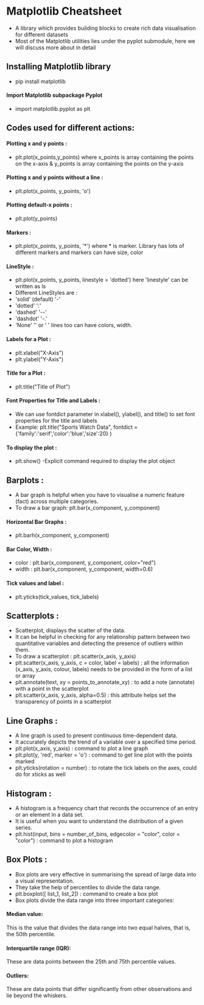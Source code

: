 # Matplotlib Cheatsheet

- A library which provides building blocks to create rich data visualisation for different datasets
- Most of the Matplotlib utilities lies under the pyplot submodule, here we will discuss more about in detail
## Installing Matplotlib library
- pip install matplotlib
#### Import Matplotlib subpackage Pyplot 
- import matplotlib.pyplot as plt

## Codes used for different actions:
#### Plotting x and y points : 
- plt.plot(x_points,y_points)  where x_points is array containing the points on the x-axis & y_points is array containing the points on the y-axis
#### Plotting x and y points without a line :
- plt.plot(x_points, y_points, 'o')
#### Plotting default-x points :
- plt.plot(y_points)
#### Markers :
- plt.plot(x_points, y_points, '*') where * is marker. Library has lots of different markers and markers can have size, color
#### LineStyle :
- plt.plot(x_points, y_points, linestyle = 'dotted') here 'linestyle' can be written as ls
- Different LineStyles are :
- 'solid' (default)	'-'	
- 'dotted'	':'	
- 'dashed'	'--'	
- 'dashdot'	'-.'	
- 'None'	'' or ' '
lines too can have colors, width.
#### Labels for a Plot :
- plt.xlabel("X-Axis")
- plt.ylabel("Y-Axis")
#### Title for a Plot :
- plt.title("Title of Plot")
#### Font Properties for Title and Labels : 
- We can use fontdict parameter in xlabel(), ylabel(), and title() to set font properties for the title and labels
- Example: plt.title("Sports Watch Data", fontdict = {'family':'serif','color':'blue','size':20} )
#### To display the plot :
- plt.show() -Explicit command required to display the plot object

## Barplots :
- A bar graph is helpful when you have to visualise a numeric feature (fact) across multiple categories. 
- To draw a bar graph: plt.bar(x_component, y_component) 
 #### Horizontal Bar Graphs : 
- plt.barh(x_component, y_component) 
 #### Bar Color, Width :
 - color : plt.bar(x_component, y_component, color="red")
 - width : plt.bar(x_component, y_component, width=0.6)
 #### Tick values and label :
 - plt.yticks(tick_values, tick_labels)
 
## Scatterplots :
 - Scatterplot, displays the scatter of the data. 
 - It can be helpful in checking for any relationship pattern between two quantitative variables and detecting the presence of outliers within them. 
 - To draw a scatterplot : plt.scatter(x_axis, y_axis)
 - plt.scatter(x_axis, y_axis, c = color, label = labels) :  all the information (x_axis, y_axis, colour, labels) needs to be provided in the form of a list or array
 - plt.annotate(text, xy = points_to_annotate_xy) : to add a note (annotate) with a point in the scatterplot
 - plt.scatter(x_axis, y_axis, alpha=0.5) : this attribute helps set the transparency of points in a scatterplot
 
## Line Graphs :
 - A line graph is used to present continuous time-dependent data. 
 - It accurately depicts the trend of a variable over a specified time period.
 - plt.plot(x_axis, y_axis) : command to plot a line graph
 - plt.plot(y, 'red', marker = 'o') : command to get line plot with the points marked
 - plt.yticks(rotation = number) : to rotate the tick labels on the axes, could do for xticks as well
 
 ## Histogram :
 - A histogram is a frequency chart that records the occurrence of an entry or an element in a data set. 
 - It is useful when you want to understand the distribution of a given series.
 - plt.hist(input, bins = number_of_bins, edgecolor = "color", color = "color") : command to plot a histogram
 
 ## Box Plots :
 - Box plots are very effective in summarising the spread of large data into a visual representation. 
 - They take the help of percentiles to divide the data range. 
 - plt.boxplot([ list_1, list_2]) : command to create a box plot
 - Box plots divide the data range into three important categories:
  #### Median value: 
   This is the value that divides the data range into two equal halves, that is, the 50th percentile.
  #### Interquartile range (IQR): 
   These are data points between the 25th and 75th percentile values.
  #### Outliers: 
   These are data points that differ significantly from other observations and lie beyond the whiskers.
   
  
  
  
  
